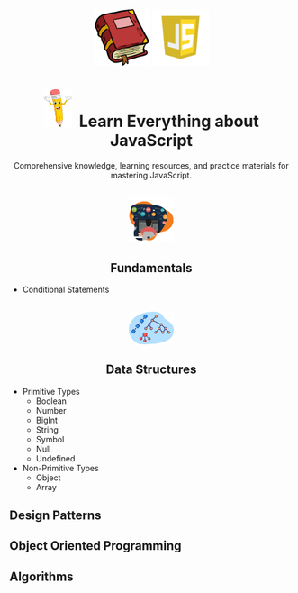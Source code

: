 <div align="center" >

<img style="width:100px;" src=".github/assets/book.png" >
<img style="width:100px;" src=".github/assets/js.webp" >

# <img style="width:50px;" src=".github/assets/pencil.png" /><span>&nbsp;</span> Learn Everything about JavaScript

Comprehensive knowledge, learning resources, and practice materials for mastering JavaScript.
</div>

<br />

<div align="center" >

<img style="width:80px;" src=".github/assets/code1.png" /> 

<h2>Fundamentals</h2>

</div>

- Conditional Statements

<br />

<div align="center" >

<img style="width:80px;" src=".github/assets/ds.png" /> 

<h2>Data Structures</h2>

</div>

- Primitive Types
    - Boolean
    - Number
    - BigInt
    - String
    - Symbol
    - Null
    - Undefined
- Non-Primitive Types
    - Object
    - Array

## Design Patterns

## Object Oriented Programming

## Algorithms

